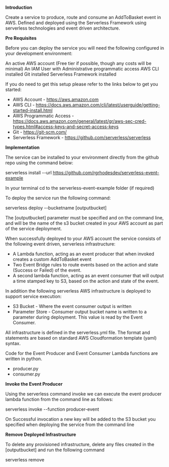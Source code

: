 **Introduction**

Create a service to produce, route and consume an AddToBasket event in AWS. Defined and deployed using the Serverless Framework using serverless technologies and event driven architecture.

**Pre Requisites**

Before you can deploy the service you will need the following configured in your development environment:

An active AWS account (Free tier if possible, though any costs will be minimal)
An IAM User with Administrative programmatic access
AWS CLI installed
Git installed
Serverless Framework installed

If you do need to get this setup please refer to the links below to get you started:

- AWS Account - https://aws.amazon.com
- AWS CLI - https://docs.aws.amazon.com/cli/latest/userguide/getting-started-install.html
- AWS Programmatic Access - https://docs.aws.amazon.com/general/latest/gr/aws-sec-cred-types.html#access-keys-and-secret-access-keys
- Git - https://git-scm.com/
- Serverless Framework - https://github.com/serverless/serverless

**Implementation**

The service can be installed to your environment directly from the github repo using the command below:

serverless install --url https://github.com/rgrhodesdev/serverless-event-example

In your terminal cd to the serverless-event-example folder (if required)

To deploy the service run the following command:

serverless deploy --bucketname [outputbucket]

The [outputbucket] parameter must be specified and on the command line, and will be the name of the s3 bucket created in your AWS account as part of the service deployment.

When successfully deployed to your AWS account the service consists of the following event driven, serverless infrastructure:

- A Lambda function, acting as an event producer that when invoked creates a custom AddToBasket event 
- Two Event Bridge rules to route events based on the action and state (Success or Failed) of the event.
- A second lambda function, acting as an event consumer that will output a time stamped key to S3, based on the action and state of the event.

In addition the following serverless AWS infrastructure is deployed to support service execution:

- S3 Bucket - Where the event consumer output is written
- Parameter Store - Consumer output bucket name is written to a parameter during deployment. This value is read by the Event Consumer.

All infrastructure is defined in the serverless.yml file. The format and statements are based on standard AWS Cloudformation template (yaml) syntax.

Code for the Event Producer and Event Consumer Lambda functions are written in python.

- producer.py
- consumer.py

**Invoke the Event Producer**

Using the serverless command invoke we can execute the event producer lambda function from the command line as follows:

serverless invoke --function producer-event

On Successful invocation a new key will be added to the S3 bucket you specified when deploying the service from the command line

**Remove Deployed Infrastructure**

To delete any provisioned infrastructure, delete any files created in the [outputbucket] and run the following command

serverless remove

